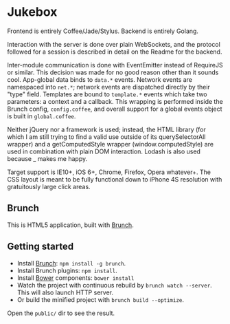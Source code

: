 # Jukebox

Frontend is entirely Coffee/Jade/Stylus.  Backend is entirely Golang.

Interaction with the server is done over plain WebSockets, and the protocol
followed for a session is described in detail on the Readme for the backend.

Inter-module communication is done with EventEmitter instead of RequireJS or
similar.  This decision was made for no good reason other than it sounds
cool.  App-global data binds to `data.*` events.  Network events are namespaced
into `net.*`; network events are dispatched directly by their "type" field.
Templates are bound to `template.*` events which take two parameters: a context
and a callback.  This wrapping is performed inside the Brunch config,
`config.coffee`, and overall support for a global events object is built in
`global.coffee`.

Neither jQuery nor a framework is used; instead, the HTML library (for which I
am still trying to find a valid use outside of its querySelectorAll wrapper)
and a getComputedStyle wrapper (window.computedStyle) are used in combination
with plain DOM interaction.  Lodash is also used because _ makes me happy.

Target support is IE10+, iOS 6+, Chrome, Firefox, Opera whatever+.  The
CSS layout is meant to be fully functional down to iPhone 4S resolution with
gratuitously large click areas.

## Brunch

This is HTML5 application, built with [Brunch](http://brunch.io).

## Getting started
* Install [Brunch](http://brunch.io): `npm install -g brunch`.
* Install Brunch plugins: `npm install`.
* Install [Bower](http://bower.io) components: `bower install`
* Watch the project with continuous rebuild by
`brunch watch --server`. This will also launch HTTP server.
* Or build the minified project with `brunch build --optimize`.

Open the `public/` dir to see the result.
